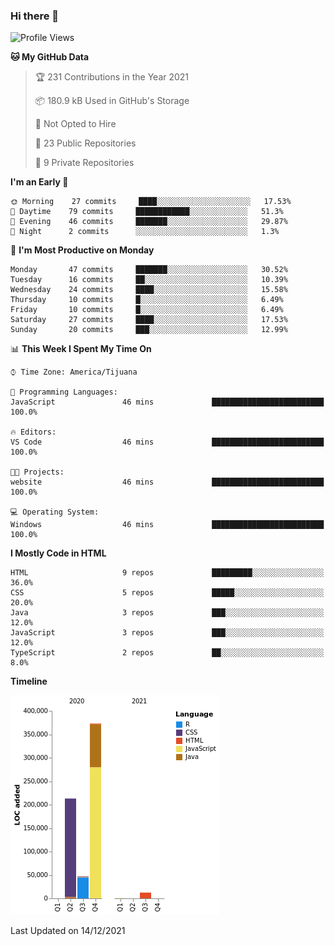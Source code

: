 ### Hi there 👋

<!--START_SECTION:waka-->
![Profile Views](http://img.shields.io/badge/Profile%20Views-0-blue)

**🐱 My GitHub Data** 

> 🏆 231 Contributions in the Year 2021
 > 
> 📦 180.9 kB Used in GitHub's Storage 
 > 
> 🚫 Not Opted to Hire
 > 
> 📜 23 Public Repositories 
 > 
> 🔑 9 Private Repositories  
 > 
**I'm an Early 🐤** 

```text
🌞 Morning    27 commits     ████░░░░░░░░░░░░░░░░░░░░░   17.53% 
🌆 Daytime    79 commits     ████████████░░░░░░░░░░░░░   51.3% 
🌃 Evening    46 commits     ███████░░░░░░░░░░░░░░░░░░   29.87% 
🌙 Night      2 commits      ░░░░░░░░░░░░░░░░░░░░░░░░░   1.3%

```
📅 **I'm Most Productive on Monday** 

```text
Monday       47 commits     ███████░░░░░░░░░░░░░░░░░░   30.52% 
Tuesday      16 commits     ██░░░░░░░░░░░░░░░░░░░░░░░   10.39% 
Wednesday    24 commits     ████░░░░░░░░░░░░░░░░░░░░░   15.58% 
Thursday     10 commits     █░░░░░░░░░░░░░░░░░░░░░░░░   6.49% 
Friday       10 commits     █░░░░░░░░░░░░░░░░░░░░░░░░   6.49% 
Saturday     27 commits     ████░░░░░░░░░░░░░░░░░░░░░   17.53% 
Sunday       20 commits     ███░░░░░░░░░░░░░░░░░░░░░░   12.99%

```


📊 **This Week I Spent My Time On** 

```text
⌚︎ Time Zone: America/Tijuana

💬 Programming Languages: 
JavaScript               46 mins             █████████████████████████   100.0%

🔥 Editors: 
VS Code                  46 mins             █████████████████████████   100.0%

🐱‍💻 Projects: 
website                  46 mins             █████████████████████████   100.0%

💻 Operating System: 
Windows                  46 mins             █████████████████████████   100.0%

```

**I Mostly Code in HTML** 

```text
HTML                     9 repos             █████████░░░░░░░░░░░░░░░░   36.0% 
CSS                      5 repos             █████░░░░░░░░░░░░░░░░░░░░   20.0% 
Java                     3 repos             ███░░░░░░░░░░░░░░░░░░░░░░   12.0% 
JavaScript               3 repos             ███░░░░░░░░░░░░░░░░░░░░░░   12.0% 
TypeScript               2 repos             ██░░░░░░░░░░░░░░░░░░░░░░░   8.0%

```


**Timeline**

![Chart not found](https://raw.githubusercontent.com/Aarushi-Pandey/Aarushi-Pandey/main/charts/bar_graph.png) 


 Last Updated on 14/12/2021
<!--END_SECTION:waka-->
